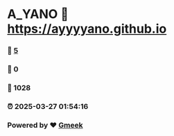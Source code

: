 # A_YANO :link: https://ayyyyano.github.io 
### :page_facing_up: [5](https://ayyyyano.github.io/tag.html) 
### :speech_balloon: 0 
### :hibiscus: 1028 
### :alarm_clock: 2025-03-27 01:54:16 
### Powered by :heart: [Gmeek](https://github.com/Meekdai/Gmeek)
